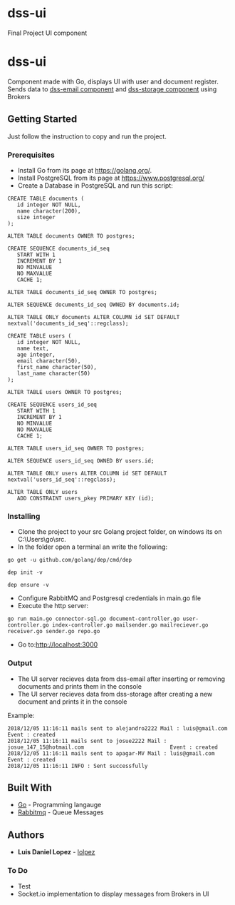 # dss-ui
Final Project UI component


# dss-ui
Component made with Go, displays UI with user and document register. Sends data to [dss-email component](https://github.com/Kuma-gg/dss-email) and [dss-storage component](https://github.com/Kuma-gg/dss-storage) using Brokers

## Getting Started

Just follow the instruction to copy and run the project.

### Prerequisites

* Install Go from its page at https://golang.org/.
* Install PostgreSQL from its page at https://www.postgresql.org/
* Create a Database in PostgreSQL and run this script:
```
CREATE TABLE documents (
   id integer NOT NULL,
   name character(200),
   size integer
);

ALTER TABLE documents OWNER TO postgres;

CREATE SEQUENCE documents_id_seq
   START WITH 1
   INCREMENT BY 1
   NO MINVALUE
   NO MAXVALUE
   CACHE 1;

ALTER TABLE documents_id_seq OWNER TO postgres;

ALTER SEQUENCE documents_id_seq OWNED BY documents.id;

ALTER TABLE ONLY documents ALTER COLUMN id SET DEFAULT nextval('documents_id_seq'::regclass);

CREATE TABLE users (
   id integer NOT NULL,
   name text,
   age integer,
   email character(50),
   first_name character(50),
   last_name character(50)
);

ALTER TABLE users OWNER TO postgres;

CREATE SEQUENCE users_id_seq
   START WITH 1
   INCREMENT BY 1
   NO MINVALUE
   NO MAXVALUE
   CACHE 1;

ALTER TABLE users_id_seq OWNER TO postgres;

ALTER SEQUENCE users_id_seq OWNED BY users.id;

ALTER TABLE ONLY users ALTER COLUMN id SET DEFAULT nextval('users_id_seq'::regclass);

ALTER TABLE ONLY users
   ADD CONSTRAINT users_pkey PRIMARY KEY (id);
```

### Installing

* Clone the project to your src Golang project folder, on windows its on C:\Users\go\src. 
* In the folder open a terminal an write the following:
```
go get -u github.com/golang/dep/cmd/dep
```
```
dep init -v
```
```
dep ensure -v 
```
* Configure RabbitMQ and Postgresql credentials in main.go file
* Execute the http server:
```
go run main.go connector-sql.go document-controller.go user-controller.go index-controller.go mailsender.go mailreciever.go receiver.go sender.go repo.go
```
* Go to:[http://localhost:3000](http://localhost:3000)

### Output

* The UI server recieves data from dss-email after inserting or removing documents and prints them in the console
* The UI server recieves data from dss-storage after creating a new document and prints it in the console

Example:

```
2018/12/05 11:16:11 mails sent to alejandro2222 Mail : luis@gmail.com                                 Event : created
2018/12/05 11:16:11 mails sent to josue2222 Mail : josue_147_15@hotmail.com                           Event : created
2018/12/05 11:16:11 mails sent to apagar-MV Mail : luis@gmail.com                                     Event : created
2018/12/05 11:16:11 INFO : Sent successfully
```

## Built With

* [Go](https://golang.org/) - Programming langauge
* [Rabbitmq](https://www.rabbitmq.com/) - Queue Messages

## Authors

* **Luis Daniel Lopez** - [lolpez](https://github.com/lolpez)

### To Do
* Test
* Socket.io implementation to display messages from Brokers in UI
